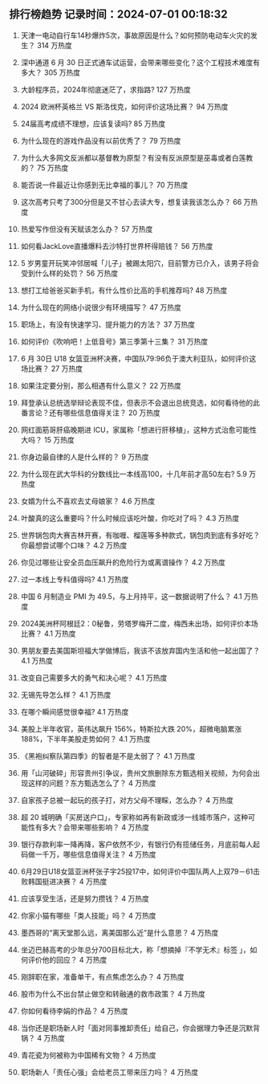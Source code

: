 
## 排行榜趋势 记录时间：2024-07-01 00:18:32
  
  1. 天津一电动自行车14秒爆炸5次，事故原因是什么？如何预防电动车火灾的发生？ 314 万热度
    
  2. 深中通道 6 月 30 日正式通车试运营，会带来哪些变化？这个工程技术难度有多大？ 305 万热度
    
  3. 大龄程序员，2024年彻底迷茫了，求指路? 127 万热度
    
  4. 2024 欧洲杯英格兰 VS 斯洛伐克，如何评价这场比赛？ 94 万热度
    
  5. 24届高考成绩不理想，应该复读吗? 85 万热度
    
  6. 为什么现在的游戏作品没有以前优秀了？ 79 万热度
    
  7. 为什么大多网文反派都以基督教为原型？有没有反派原型是巫毒或者白莲教的？ 75 万热度
    
  8. 能否说一件最近让你感到无比幸福的事儿？ 70 万热度
    
  9. 这次高考只考了300分但是又不甘心去读大专，想复读我该怎么办？ 66 万热度
    
  10. 热爱写作但没有天赋该怎么办？ 57 万热度
    
  11. 如何看JackLove直播爆料去沙特打世界杯得赔钱？ 56 万热度
    
  12. 5 岁男童开玩笑冲邻居喊「儿子」被踢太阳穴，目前警方已介入，该男子将会受到什么样的处罚？ 56 万热度
    
  13. 想打工给爸爸买新手机，有什么性价比高的手机推荐吗? 48 万热度
    
  14. 为什么现在的网络小说很少有环境描写？ 47 万热度
    
  15. 职场上，有没有快速学习、提升能力的方法？ 37 万热度
    
  16. 如何评价《吹响吧！上低音号》第三季第十三集？ 31 万热度
    
  17. 6 月 30日 U18 女篮亚洲杯决赛，中国队79:96负于澳大利亚队，如何评价这场比赛？ 27 万热度
    
  18. 如果注定要分别，那么相遇有什么意义？ 22 万热度
    
  19. 拜登承认总统选举辩论表现不佳，但表示不会退出总统竞选，如何看待他的此番言论？还有哪些信息值得关注？ 20 万热度
    
  20. 网红面筋哥肝癌晚期进 ICU，家属称「想进行肝移植」，这种方式治愈可能性大吗？ 15 万热度
    
  21. 你身边最自律的人是什么样的？ 9 万热度
    
  22. 为什么现在武大华科的分数线比一本线高100，十几年前才高50左右? 5.9 万热度
    
  23. 女婿为什么不喜欢去丈母娘家？ 4.6 万热度
    
  24. 叶酸真的这么重要吗？什么时候应该吃叶酸，你吃对了吗？ 4.3 万热度
    
  25. 世界锅包肉大赛吉林开赛，有咖喱、榴莲等多种款式，锅包肉到底有多好吃？你最想尝试哪个口味？ 4.2 万热度
    
  26. 你见过哪些让安全员血压飙升的危险行为或离谱操作？ 4.2 万热度
    
  27. 过一本线上专科值得吗? 4.1 万热度
    
  28. 中国 6 月制造业 PMI 为 49.5，与上月持平，这一数据说明了什么？ 4.1 万热度
    
  29. 2024美洲杯阿根廷2：0秘鲁，劳塔罗梅开二度，梅西未出场，如何评价本场比赛？ 4.1 万热度
    
  30. 男朋友要去美国斯坦福大学做博后，我该不该放弃国内生活和他一起出国了？ 4.1 万热度
    
  31. 改变自己需要多大的勇气和决心呢？ 4.1 万热度
    
  32. 无锡先导怎么样？ 4.1 万热度
    
  33. 在哪个瞬间感觉很幸福? 4.1 万热度
    
  34. 美股上半年收官，英伟达飙升 156%，特斯拉大跌 20%，超微电脑累涨 188%，下半年美股走势如何？ 4.1 万热度
    
  35. 《黑袍纠察队第四季》的智者是不是太弱了？ 4.1 万热度
    
  36. 用「山河破碎」形容贵州引争议‍，贵州文旅删除东方甄选相关视频，为何会出现这样的问题？东方甄选怎么了？ 4 万热度
    
  37. 自家孩子总被一起玩的孩子打，对方父母不理睬，怎么办？ 4 万热度
    
  38. 超 20 城明确「买房送户口」，专家称如再有新政或涉一线城市落户，这种可能性有多大？会带来哪些影响？ 4 万热度
    
  39. 银行存款利率一降再降，客户依然不少，有银行仍有揽储任务，月底前每人起码做一千万，哪些信息值得关注？ 4 万热度
    
  40. 6月29日U18女篮亚洲杯张子宇25投17中，如何评价中国队两人上双79－61击败韩国挺进决赛？ 4 万热度
    
  41. 应该享受生活，还是努力攒钱？ 4 万热度
    
  42. 你家小猫有哪些「类人技能」吗？ 4 万热度
    
  43. 墨西哥的“离天堂那么远，离美国那么近”是什么意思？ 4 万热度
    
  44. 坐迈巴赫高考的少年总分700目标北大，称「想摘掉『不学无术』标签 」，如何评价他的回应？ 4 万热度
    
  45. 刚辞职在家，准备单干，有点焦虑怎么办？ 4 万热度
    
  46. 股市为什么不出台禁止做空和转融通的救市政策？ 4 万热度
    
  47. 你如何看待李娟的作品？ 4 万热度
    
  48. 当你还是职场新人时「面对同事推卸责任」给自己，你会据理力争还是沉默背锅？ 4 万热度
    
  49. 青花瓷为何被称为中国稀有文物？ 4 万热度
    
  50. 职场新人「责任心强」会给老员工带来压力吗？ 4 万热度
    